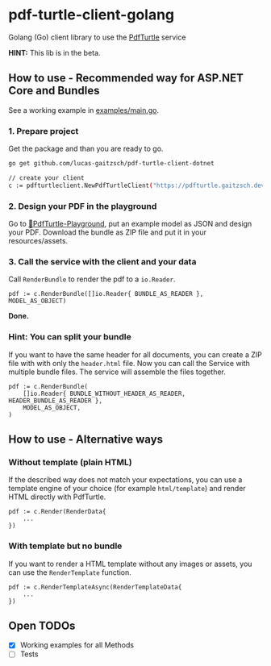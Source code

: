 # pdf-turtle-client-golang
Golang (Go) client library to use the [PdfTurtle](https://github.com/lucas-gaitzsch/pdf-turtle) service 

**HINT:** This lib is in the beta.

## How to use - Recommended way for ASP.NET Core and Bundles

See a working example in [examples/main.go](./examples/main.go).

### 1. Prepare project

Get the package and than you are ready to go.
```bash
go get github.com/lucas-gaitzsch/pdf-turtle-client-dotnet
```

```bash
// create your client
c := pdfturtleclient.NewPdfTurtleClient("https://pdfturtle.gaitzsch.dev")
```

### 2. Design your PDF in the playground
Go to [🐢PdfTurtle-Playground](https://pdfturtle.gaitzsch.dev/), put an example model as JSON and design your PDF.
Download the bundle as ZIP file and put it in your resources/assets.

### 3. Call the service with the client and your data
Call `RenderBundle` to render the pdf to a `io.Reader`.

```golang
pdf := c.RenderBundle([]io.Reader{ BUNDLE_AS_READER }, MODEL_AS_OBJECT)
```

**Done.**

### Hint: You can split your bundle
If you want to have the same header for all documents, you can create a ZIP file with with only the `header.html` file.
Now you can call the Service with multiple bundle files. The service will assemble the files together.

```golang
pdf := c.RenderBundle(
    []io.Reader{ BUNDLE_WITHOUT_HEADER_AS_READER, HEADER_BUNDLE_AS_READER },
    MODEL_AS_OBJECT,
)
```


## How to use - Alternative ways
### Without template (plain HTML)
If the described way does not match your expectations, you can use a template engine of your choice (for example `html/template`) and render HTML directly with PdfTurtle.

```golang
pdf := c.Render(RenderData{
    ...
})
```

### With template but no bundle
If you want to render a HTML template without any images or assets, you can use the `RenderTemplate` function.

```golang
pdf := c.RenderTemplateAsync(RenderTemplateData{
    ...
})
```


## Open TODOs
- [x] Working examples for all Methods
- [ ] Tests